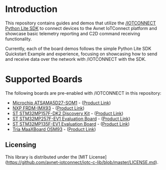 # Introduction
This repository contains guides and demos that utilize the [/IOTCONNECT Python Lite SDK](https://github.com/avnet-iotconnect/iotc-python-lite-sdk)
to connect devices to the Avnet IoTConnect platform and showcase basic telemetry reporting and C2D command receiving functionality.

Currently, each of the board demos follows the simple Python Lite SDK Quickstart Example and experience,
focusing on showcasing how to send and receive data over the network with /IOTCONNECT with the SDK.

# Supported Boards
The following boards are pre-enabled with /IOTCONNECT in this repository:

* [Microchip ATSAMA5D27-SOM1](microchip-sama5d27) - ([Product Link](https://www.microchip.com/en-us/product/atsama5d27-som1))
* [NXP FRDM-IMX93](nxp-frdm-imx-93) - ([Product Link](https://www.avnet.com/shop/us/products/nxp/frdm-imx93-3074457345660216004/))
* [ST STM32MP157F-DK2 Discovery Kit](stm32mp157f-dk2) - ([Product Link](https://www.st.com/en/evaluation-tools/stm32mp157f-dk2.html))
* [ST STM32MP257F-EV1 Evaluation Board](stm32mp257f-ev1) - ([Product Link](https://www.st.com/en/evaluation-tools/stm32mp257f-ev1.html))
* [ST STM32MP135F-EV1 Evaluation Board](stm32mp135f-dk) - ([Product Link](https://www.st.com/en/evaluation-tools/stm32mp135f-dk.html))
* [Tria MaaXBoard OSM93](tria-maaxboard-osm93) - ([Product Link](https://www.tria-technologies.com/product/maaxboard-osm93/))

## Licensing

This library is distributed under the [MIT License] (https://github.com/avnet-iotconnect/iotc-c-lib/blob/master/LICENSE.md).
